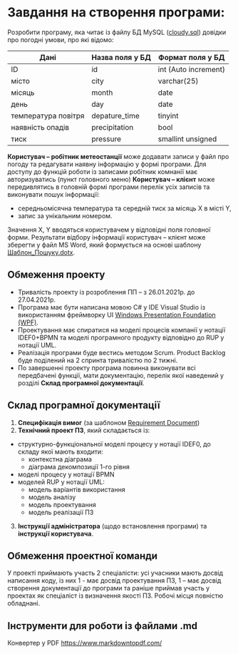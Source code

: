 # Завдання на створення програми:

Розробити програму, яка читає із файлу БД MySQL ([cloudy.sql]) довідки про погодні умови, про які відомо:
 
| Дані | Назва поля у БД | Формат поля у БД |
| ------ | ------ | ------ |
| ID | id | int (Auto increment) |
| місто | city | varchar(25) |
| місяць | month | date |
| день | day | date |
| температура повітря | depature_time | tinyint |
| наявність опадів | precipitation | bool |
| тиск | pressure | smallint unsigned |


**Користувач – робітник метеостанції** може додавати записи у файл про погоду та редагувати наявну інформацію у формі програми. Для доступу до функцій роботи із записами робітник комнанії має авторизуватись (пункт головного меню)
**Користувач – клієнт** може передивлятись в головній формі програми перелік усіх записів та виконувати пошук інформації:
- середньомісячна температура та середній тиск за місяць Х в місті Y,
- запис за унікальним номером.

Значення X, Y вводяться користувачем у відповідні поля головної форми. 
Результати відбору інформації користувач – клієнт може зберегти у файл MS Word, який формується на основі шаблону [Шаблон_Пошуку.dotx].

## Обмеження проекту
- Тривалість проекту із розроблення ПП – з 26.01.2021р. до 27.04.2021р.
- Програма має бути написана мовою C# у IDE Visual Studio із використанням фреймворку UI [Windows Presentation Foundation (WPF)]. 
- Проектування має спиратися на моделі процесів компанії у нотації IDEF0+BPMN та моделі програмного продукту відповідно до RUP у нотації UML.
- Реалізація програми буде вестись методом Scrum. Product Backlog буде поділений на 2 спринта тривалістю по 2 тижні.
- По завершенні проекту програма повинна виконувати всі передбачені функції, мати документацію, перелік якої наведений у розділі **Склад програмної документації**.

## Склад програмної документації
1. **Специфікація вимог** (за шаблоном [Requirement Document])
2. **Технічний проект ПЗ**, який складається із:
- структурно-функціональної моделі процесу у нотації IDEF0, до складу якої мають входити:
    + контекстна діаграма
    + діаграма декомпозиції 1-го рівня
- моделі процесу у нотації BPMN	
- моделей RUP у нотації UML:
    + модель варіантів використання
    + модель аналізу
    + модель проектування
    + модель реалізації ПЗ
 3. **Інструкції адміністратора** (щодо встановлення програми) та **інструкції користувача**.

## Обмеження проектної команди

У проекті приймають участь 2 спеціалісти: усі учасники мають досвід написання коду, із них 1 - має досвід проектування ПЗ, 1 – має досвід створення документації до програми та раніше приймав участь у проектах як спеціаліст із визначення якості ПЗ.
Робочі місця повністю обладнані.

## Інструменти для роботи із файлами .md
Конвертер у PDF https://www.markdowntopdf.com/

[//]: # (Нижче наведені посилання, які використовуються в тексті)


   [cloudy.sql]: <>
   [Шаблон_Пошуку.dotx]: <>
   [Windows Presentation Foundation (WPF)]: <https://docs.microsoft.com/en-us/dotnet/framework/wpf/getting-started/>
   [Requirement Document]: <https://business.esa.int/sites/default/files/RD%20Template.docx>
